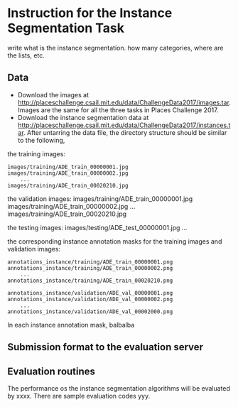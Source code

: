 # Instruction for the Instance Segmentation Task

write what is the instance segmentation. how many categories, where are the lists, etc.

## Data 

- Download the images at http://placeschallenge.csail.mit.edu/data/ChallengeData2017/images.tar. Images are the same for all the three tasks in Places Challenge 2017.
- Download the instance segmentation data at http://placeschallenge.csail.mit.edu/data/ChallengeData2017/instances.tar. After untarring the data file, the directory structure should be similar to the following,

the training images:

    images/training/ADE_train_00000001.jpg
    images/training/ADE_train_00000002.jpg
        ...
    images/training/ADE_train_00020210.jpg

the validation images:
    images/training/ADE_train_00000001.jpg
    images/training/ADE_train_00000002.jpg
        ...
    images/training/ADE_train_00020210.jpg

the testing images:
    images/testing/ADE_test_00000001.jpg
        ...


the corresponding instance annotation masks for the training images and validation images:
    
    annotations_instance/training/ADE_train_00000001.png
    annotations_instance/training/ADE_train_00000002.png
        ...
    annotations_instance/training/ADE_train_00020210.png
        
    annotations_instance/validation/ADE_val_00000001.png
    annotations_instance/validation/ADE_val_00000002.png
        ...
    annotations_instance/validation/ADE_val_00002000.png

In each instance annotation mask, balbalba 

## Submission format to the evaluation server


## Evaluation routines

The performance os the instance segmentation algorithms will be evaluated by xxxx. There are sample evaluation codes yyy.
